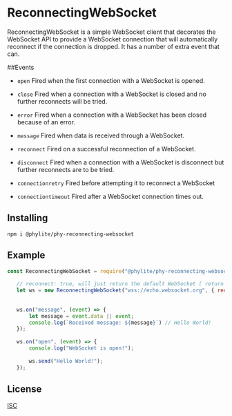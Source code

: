 # ReconnectingWebSocket

 ReconnectingWebSocket is a simple WebSocket client that decorates the WebSocket API to provide a WebSocket connection that will automatically reconnect if the connection is dropped.
 It has a number of extra event that can.
 
 ##Events
  * ``open`` Fired when the first connection with a WebSocket is opened.
  
  * ``close`` Fired when a connection with a WebSocket is closed and no further reconnects will be tried.
  
  * ``error`` Fired when a connection with a WebSocket has been closed because of an error.
  
  * ``message`` Fired when data is received through a WebSocket.
  
  * ``reconnect`` Fired on a successful reconnection of a WebSocket.
  
  * ``disconnect`` Fired when a connection with a WebSocket is disconnect but further reconnects are to be tried.
  
  * ``connectionretry`` Fired before attempting it to reconnect a WebSocket
  
  * ``connectiontimeout`` Fired after a WebSocket connection times out.

 ## Installing
 
 ```npm i @phylite/phy-reconnecting-websocket```
 
  ## Example
  
  ```js
const ReconnectingWebSocket = require("@phylite/phy-reconnecting-websocket");
     
     // reconnect: true, will just return the default WebSocket ( return new  WebSocket(...) )
     let ws = new ReconnectingWebSocket("wss://echo.websocket.org", { reconnect: true });
     
     
     ws.on("message", (event) => {
         let message = event.data || event;
         console.log(`Received message: ${message}`) // Hello World!
     });
     
     ws.on("open", (event) => {
         console.log("WebSocket is open!");
     
         ws.send("Hello World!");
     });
```
  
  ## License
  
  [ISC](LICENSE.txt)